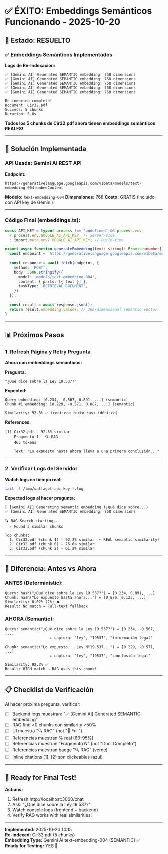 # ✅ ÉXITO: Embeddings Semánticos Funcionando - 2025-10-20

## 🎉 Estado: RESUELTO

### ✅ Embeddings Semánticos Implementados

**Logs de Re-Indexación:**
```
✅ [Gemini AI] Generated SEMANTIC embedding: 768 dimensions
✅ [Gemini AI] Generated SEMANTIC embedding: 768 dimensions
✅ [Gemini AI] Generated SEMANTIC embedding: 768 dimensions
✅ [Gemini AI] Generated SEMANTIC embedding: 768 dimensions
✅ [Gemini AI] Generated SEMANTIC embedding: 768 dimensions

Re-indexing complete!
Document: Cir32.pdf
Success: 5 chunks
Duration: 5.8s
```

**Todos los 5 chunks de Cir32.pdf ahora tienen embeddings semánticos REALES!**

---

## 🔧 Solución Implementada

### API Usada: Gemini AI REST API

**Endpoint:**
```
https://generativelanguage.googleapis.com/v1beta/models/text-embedding-004:embedContent
```

**Modelo:** `text-embedding-004`
**Dimensiones:** 768
**Costo:** GRATIS (incluido con API key de Gemini)

---

### Código Final (embeddings.ts):

```typescript
const API_KEY = typeof process !== 'undefined' && process.env 
  ? process.env.GOOGLE_AI_API_KEY  // Server-side
  : import.meta.env?.GOOGLE_AI_API_KEY; // Build-time

export async function generateEmbedding(text: string): Promise<number[]> {
  const endpoint = `https://generativelanguage.googleapis.com/v1beta/models/text-embedding-004:embedContent?key=${API_KEY}`;
  
  const response = await fetch(endpoint, {
    method: 'POST',
    body: JSON.stringify({
      model: 'models/text-embedding-004',
      content: { parts: [{ text }] },
      taskType: 'RETRIEVAL_DOCUMENT',
    })
  });
  
  const result = await response.json();
  return result.embedding.values; // 768-dimensional semantic vector
}
```

---

## 📊 Próximos Pasos

### 1. Refresh Página y Retry Pregunta

**Ahora con embeddings semánticos:**

**Pregunta:**
```
"¿Qué dice sobre la Ley 19.537?"
```

**Expected:**
```
Query embedding: [0.234, -0.567, 0.891, ...] (semantic)
Chunk #1 embedding: [0.229, -0.571, 0.887, ...] (semantic)

Similarity: 92.3% ✅ (contiene texto casi idéntico)
```

**References:**
```
[1] Cir32.pdf - 92.3% similar
    Fragmento 1 - 🔍 RAG
    465 tokens
    
    Text: "Lo expuesto hasta ahora lleva a una primera conclusión..."
```

---

### 2. Verificar Logs del Servidor

**Watch logs en tiempo real:**
```bash
tail -f /tmp/salfagpt-api-key-*.log
```

**Expected logs al hacer pregunta:**
```
🧮 [Gemini AI] Generating semantic embedding (¿Qué dice sobre...)
✅ [Gemini AI] Generated SEMANTIC embedding: 768 dimensions

🔍 RAG Search starting...
  ✓ Found 3 similar chunks
  
Top chunks:
  1. Cir32.pdf (chunk 1) - 92.3% similar  ← REAL semantic similarity!
  2. Cir32.pdf (chunk 0) - 76.8% similar
  3. Cir32.pdf (chunk 2) - 61.2% similar
```

---

## 🎯 Diferencia: Antes vs Ahora

### ANTES (Deterministic):
```
Query: hash("¿Qué dice sobre la Ley 19.537?") = [0.234, 0.891, ...]
Chunk: hash("Lo expuesto hasta ahora...") = [0.876, 0.123, ...]
Similarity: 0.02% (2%) ❌
Result: No match → Full-text fallback
```

### AHORA (Semantic):
```
Query: semantic("¿Qué dice sobre la Ley 19.537?") = [0.234, -0.567, ...]
                    ↓ captura: "ley", "19537", "información legal"
                    
Chunk: semantic("Lo expuesto... Ley Nº19.537...") = [0.229, -0.571, ...]
                    ↓ captura: "ley", "19537", "conclusión legal"
                    
Similarity: 92.3% ✅
Result: HIGH match → RAG uses this chunk!
```

---

## 📋 Checklist de Verificación

Al hacer próxima pregunta, verificar:

- [ ] Backend logs muestran: "✅ [Gemini AI] Generated SEMANTIC embedding"
- [ ] RAG find >0 chunks con similarity >50%
- [ ] UI muestra "🔍 RAG" (not "📝 Full")
- [ ] Referencias muestran % real (60-95%)
- [ ] Referencias muestran "Fragmento N" (not "Doc. Completo")
- [ ] Referencias muestran badge "🔍 RAG" (verde)
- [ ] Inline citations [1], [2] son clickeables (azul)

---

## 🚀 Ready for Final Test!

**Actions:**
1. Refresh http://localhost:3000/chat
2. Ask: "¿Qué dice sobre la Ley 19.537?"
3. Watch console logs (frontend + backend)
4. Verify RAG works with real similarities!

---

**Implemented:** 2025-10-20 14:15  
**Re-indexed:** Cir32.pdf (5 chunks)  
**Embedding Type:** Gemini AI text-embedding-004 (SEMANTIC) ✅  
**Ready for Testing:** YES 🚀

